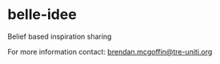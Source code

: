 # belle-idee
Belief based inspiration sharing

For more information contact:
brendan.mcgoffin@tre-uniti.org

